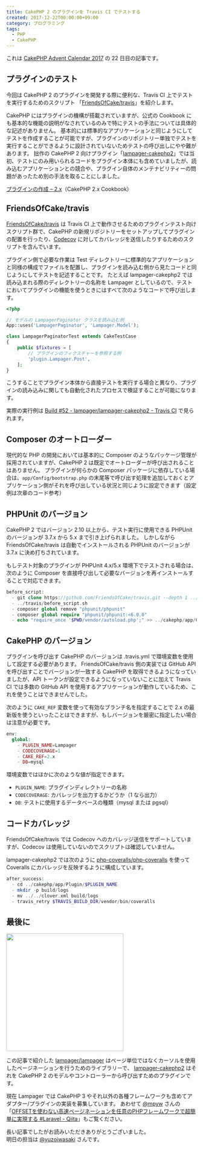 ```yaml
---
title: CakePHP 2 のプラグインを Travis CI でテストする
created: 2017-12-22T00:00:00+09:00
category: プログラミング
tags:
  - PHP
  - CakePHP
---
```

これは [CakePHP Advent Calendar 2017](https://qiita.com/advent-calendar/2017/cakephp) の 22 日目の記事です。

## プラグインのテスト

今回は CakePHP 2 のプラグインを開発する際に便利な、Travis CI 上でテストを実行するためのスクリプト
「[FriendsOfCake/travis](https://github.com/FriendsOfCake/travis)」を紹介します。

CakePHP にはプラグインの機構が搭載されていますが、公式の Cookbook にも基本的な機能の説明がなされているのみで特にテストの手法については具体的な記述がありません。
基本的には標準的なアプリケーションと同じようにしてテストを作成することが可能ですが、プラグインのリポジトリー単独でテストを実行することができるように設計されていないためテストの呼び出しにやや難があります。
拙作の CakePHP 2 向けプラグイン「[lampager-cakephp2](https://github.com/lampager/lampager-cakephp2)」では当初、テストにのみ用いられるコードをプラグイン本体にも含めていましたが、読み込むアプリケーションとの競合や、プラグイン自体のメンテナビリティーの問題があったため別の手法を取ることにしました。

[プラグインの作成 – 2.x](https://book.cakephp.org/2.0/ja/plugins/how-to-create-plugins.html)（CakePHP 2.x Cookbook）

<!-- more -->

## FriendsOfCake/travis

[FriendsOfCake/travis](https://github.com/FriendsOfCake/travis) は Travis CI 上で動作させるためのプラグインテスト向けスクリプト群で、CakePHP の新規リポジトリーをセットアップしてプラグインの配置を行ったり、[Codecov](https://codecov.io/) に対してカバレッジを送信したりするためのスクリプトを含んでいます。

プラグイン側で必要な作業は Test ディレクトリーに標準的なアプリケーションと同様の構成でファイルを配置し、プラグインを読み込む側から見たコードと同じようにしてテストを記述することです。
たとえば lampager-cakephp2 では読み込まれる際のディレクトリーの名称を Lampager としているので、テストにおいてプラグインの機能を使うときにはすべて次のようなコードで呼び出します。

```php
<?php

// モデルの LampagerPaginator クラスを読み込む例
App::uses('LampagerPaginator', 'Lampager.Model');

class LampagerPaginatorTest extends CakeTestCase
{
    public $fixtures = [
        // プラグインのフィクスチャーを参照する例
        'plugin.Lampager.Post',
    ];
}
```

こうすることでプラグイン本体から直接テストを実行する場合と異なり、プラグインの読み込みに関しても自動化されたプロセスで検証することが可能になります。

実際の実行例は [Build #52 - lampager/lampager-cakephp2 - Travis CI](https://travis-ci.org/lampager/lampager-cakephp2/builds/304839031) で見られます。

## Composer のオートローダー

現代的な PHP の開発においては基本的に Composer のようなパッケージ管理が採用されていますが、CakePHP 2 は既定でオートローダーが呼び出されることはありません。
プラグインが何らかの Composer パッケージに依存している場合は、`app/Config/bootstrap.php` の末尾等で呼び出す処理を追加しておくとアプリケーション側がそれを呼び出している状況と同じように設定できます（設定例は次章のコード参考）

## PHPUnit のバージョン

CakePHP 2 ではバージョン 2.10 以上から、テスト実行に使用できる PHPUnit のバージョンが 3.7.x から 5.x まで引き上げられました。
しかしながら FriendsOfCake/travis は自動でインストールされる PHPUnit のバージョンが 3.7.x に決め打ちされています。

もしテスト対象のプラグインが PHPUnit 4.x/5.x 環境下でテストされる場合は、次のように Composer を直接呼び出して必要なバージョンを再インストールすることで対応できます。

```php
before_script:
  - git clone https://github.com/FriendsOfCake/travis.git --depth 1 ../travis
  - ../travis/before_script.sh
  - composer global remove "phpunit/phpunit"
  - composer global require "phpunit/phpunit:<6.0.0"
  - echo "require_once '$PWD/vendor/autoload.php';" >> ../cakephp/app/Config/bootstrap.php
```

## CakePHP のバージョン

プラグインを呼び出す CakePHP のバージョンは .travis.yml で環境変数を使用して設定する必要があります。
FriendsOfCake/travis 側の実装では GitHub API を呼び出すことでバージョンが一致する CakePHP を取得できるようになっていましたが、API トークンが設定できるようになっていないことに加えて Travis CI では多数の GitHub API を使用するアプリケーションが動作しているため、これを使うことはできませんでした。

次のように `CAKE_REF` 変数を使って有効なブランチ名を指定することで 2.x の最新版を使うといったことはできますが、もしバージョンを厳密に指定したい場合は注意が必要です。

```php
env:
  global:
    - PLUGIN_NAME=Lampager
    - CODECOVERAGE=1
    - CAKE_REF=2.x
    - DB=mysql
```

環境変数ではほかに次のような値が指定できます。

- `PLUGIN_NAME`: プラグインディレクトリーの名称
- `CODECOVERAGE`: カバレッジを出力するかどうか（1 なら出力）
- `DB`: テストに使用するデータベースの種類（mysql または pgsql）

## コードカバレッジ

FriendsOfCake/travis では Codecov へのカバレッジ送信をサポートしていますが、Codecov は使用していないのでスクリプトは確認していません。

lampager-cakephp2 では次のように [php-coveralls/php-coveralls](https://github.com/php-coveralls/php-coveralls) を使って Coveralls にカバレッジを反映するように構成しています。

```php
after_success:
  - cd ../cakephp/app/Plugin/$PLUGIN_NAME
  - mkdir -p build/logs
  - mv ../../clover.xml build/logs
  - travis_retry $TRAVIS_BUILD_DIR/vendor/bin/coveralls
```

## 最後に

<div class="text-center">
<a href="https://github.com/lampager/lampager-cakephp2"><img src="https://user-images.githubusercontent.com/1351893/32145370-967f8572-bd0a-11e7-8324-10854958fd7f.png" style="width: 310px;"></a>
</div>

この記事で紹介した [lampager/lampager](https://github.com/lampager/lampager) はページ単位ではなくカーソルを使用したページネーションを行うためのライブラリーで、
[lampager-cakephp2](https://github.com/lampager/lampager-cakephp2) はそれを CakePHP 2 のモデルやコントローラーから呼び出すためのプラグインです。

現在 Lampager では CakePHP 3 やそれ以外の各種フレームワークも含めてアダプター/プラグインの実装を募集しています。
あわせて [@mpyw](https://qiita.com/mpyw) さんの「[OFFSETを使わない高速ページネーションを任意のPHPフレームワークで超簡単に実現する #Laravel - Qiita](https://qiita.com/mpyw/items/b94b7d69146777f7a407)」もご覧ください。

長い記事でしたがお読みいただきありがとうございました。  
明日の担当は [@yuzoiwasaki](https://qiita.com/yuzoiwasaki) さんです。
